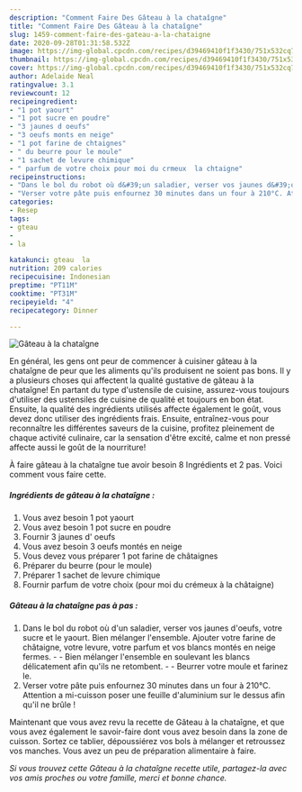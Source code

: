 ```yaml
---
description: "Comment Faire Des Gâteau à la chataîgne"
title: "Comment Faire Des Gâteau à la chataîgne"
slug: 1459-comment-faire-des-gateau-a-la-chataigne
date: 2020-09-28T01:31:58.532Z
image: https://img-global.cpcdn.com/recipes/d39469410f1f3430/751x532cq70/gateau-a-la-chataigne-photo-principale-de-la-recette.jpg
thumbnail: https://img-global.cpcdn.com/recipes/d39469410f1f3430/751x532cq70/gateau-a-la-chataigne-photo-principale-de-la-recette.jpg
cover: https://img-global.cpcdn.com/recipes/d39469410f1f3430/751x532cq70/gateau-a-la-chataigne-photo-principale-de-la-recette.jpg
author: Adelaide Neal
ratingvalue: 3.1
reviewcount: 12
recipeingredient:
- "1 pot yaourt"
- "1 pot sucre en poudre"
- "3 jaunes d oeufs"
- "3 oeufs monts en neige"
- "1 pot farine de chtaignes"
- " du beurre pour le moule"
- "1 sachet de levure chimique"
- " parfum de votre choix pour moi du crmeux  la chtaigne"
recipeinstructions:
- "Dans le bol du robot où d&#39;un saladier, verser vos jaunes d&#39;oeufs, votre sucre et le yaourt. Bien mélanger l&#39;ensemble. Ajouter votre farine de châtaigne, votre levure, votre parfum et vos blancs montés en neige fermes.   Bien mélanger l&#39;ensemble en soulevant les blancs délicatement afin qu&#39;ils ne retombent.  Beurrer votre moule et farinez le."
- "Verser votre pâte puis enfournez 30 minutes dans un four à 210°C. Attention a mi-cuisson poser une feuille d&#39;aluminium sur le dessus afin qu&#39;il ne brûle !"
categories:
- Resep
tags:
- gteau
- 
- la

katakunci: gteau  la 
nutrition: 209 calories
recipecuisine: Indonesian
preptime: "PT11M"
cooktime: "PT31M"
recipeyield: "4"
recipecategory: Dinner

---
```



![Gâteau à la chataîgne](https://img-global.cpcdn.com/recipes/d39469410f1f3430/751x532cq70/gateau-a-la-chataigne-photo-principale-de-la-recette.jpg)

En général, les gens ont peur de commencer à cuisiner gâteau à la chataîgne de peur que les aliments qu'ils produisent ne soient pas bons. Il y a plusieurs choses qui affectent la qualité gustative de gâteau à la chataîgne! En partant du type d'ustensile de cuisine, assurez-vous toujours d'utiliser des ustensiles de cuisine de qualité et toujours en bon état. Ensuite, la qualité des ingrédients utilisés affecte également le goût, vous devez donc utiliser des ingrédients frais. Ensuite, entraînez-vous pour reconnaître les différentes saveurs de la cuisine, profitez pleinement de chaque activité culinaire, car la sensation d'être excité, calme et non pressé affecte aussi le goût de la nourriture!

<!--inarticleads1-->

À faire gâteau à la chataîgne tue avoir besoin 8 Ingrédients et 2 pas. Voici comment vous faire cette.

##### Ingrédients de gâteau à la chataîgne :

1. Vous avez besoin 1 pot yaourt
1. Vous avez besoin 1 pot sucre en poudre
1. Fournir 3 jaunes d&#39; oeufs
1. Vous avez besoin 3 oeufs montés en neige
1. Vous devez vous préparer 1 pot farine de châtaignes
1. Préparer  du beurre (pour le moule)
1. Préparer 1 sachet de levure chimique
1. Fournir  parfum de votre choix (pour moi du crémeux à la châtaigne)




<!--inarticleads2-->

##### Gâteau à la chataîgne pas à pas :

1. Dans le bol du robot où d&#39;un saladier, verser vos jaunes d&#39;oeufs, votre sucre et le yaourt. Bien mélanger l&#39;ensemble. Ajouter votre farine de châtaigne, votre levure, votre parfum et vos blancs montés en neige fermes.  -  - Bien mélanger l&#39;ensemble en soulevant les blancs délicatement afin qu&#39;ils ne retombent. -  - Beurrer votre moule et farinez le.
1. Verser votre pâte puis enfournez 30 minutes dans un four à 210°C. Attention a mi-cuisson poser une feuille d&#39;aluminium sur le dessus afin qu&#39;il ne brûle !




<!--inarticleads1-->

<p>
Maintenant que vous avez revu la recette de Gâteau à la chataîgne, et que vous avez également le savoir-faire dont vous avez besoin dans la zone de cuisson. Sortez ce tablier, dépoussiérez vos bols à mélanger et retroussez vos manches. Vous avez un peu de préparation alimentaire à faire.
</p>

<p>
<i>Si vous trouvez cette Gâteau à la chataîgne recette utile, partagez-la avec vos amis proches ou votre famille, merci et bonne chance.</i>
</p>
